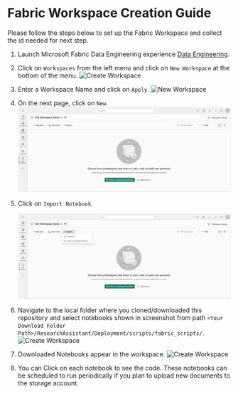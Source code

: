# Fabric Workspace Creation Guide 
Please follow the steps below to set up the Fabric Workspace and collect the id needed for next step. 

1. Launch Microsoft Fabric Data Engineering experience [Data Engineering](https://app.fabric.microsoft.com/home?experience=data-engineering).
2. Click on `Workspaces` from the left menu and click on `New Workspace` at the bottom of the menu.
    ![Create Workspace](/ResearchAssistant/Deployment/images/fabric/workspaces.png)

3. Enter a Workspace Name and click on `Apply`.
    ![New Workspace](/ResearchAssistant/Deployment/images/fabric/CreateWorkspace.png)

4. On the next page, click on `New`.
    ![Create Workspace](/ResearchAssistant/Deployment/images/fabric/WorkspaceGuid.png)

5. Click on `Import Notebook`.

    ![Create Workspace](/ResearchAssistant/Deployment/images/fabric/ImportNotebooks.png)

5. Navigate to the local folder where you cloned/downloaded this repository and select notebooks shown in screenshot from path `<Your Download Folder Path>/ResearchAssistant/Deployment/scripts/fabric_scripts/`.
  ![Create Workspace](/ResearchAssistant/Deployment/images/fabric/SelectNotebooks.png)

6. Downloaded Notebooks appear in the workspace.
    ![Create Workspace](/ResearchAssistant/Deployment/images/fabric/Notebooks.png)

7. You can Click on each notebook to see the code. These notebooks can be scheduled to run periodically if you plan to upload new documents to the storage account.
